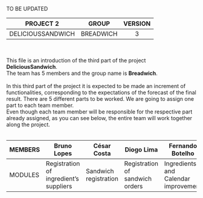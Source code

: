 TO BE UPDATED



| PROJECT 2 | GROUP | VERSION |
| ------- | ------|:----:|
| DELICIOUSSANDWICH | BREADWICH | 3 |
</br>

This file is an introduction of the third part of the project **DeliciousSandwich**.
</br>
The team has 5 members and the group name is **Breadwich**.
</br>
</br>
In this third part of the project it is expected to be made an increment of functionalities, corresponding to the expectations of the forecast of the final result.
There are 5 different parts to be worked. We are going to assign one part to each team member.
</br>
Even though each team member will be responsible for the respective part already assigned, as you can see below, the entire team will work together along the project.
</br>
</br>

| MEMBERS | Bruno Lopes | César Costa | Diogo Lima | Fernando Botelho | João Fernandes |
| ------ | ------ | ------ | ------ | ------ | ------ |
| MODULES |	Registration of ingredient’s suppliers | Sandwich registration | Registration of sandwich orders | Ingredients and Calendar improvement | Inventory management |
